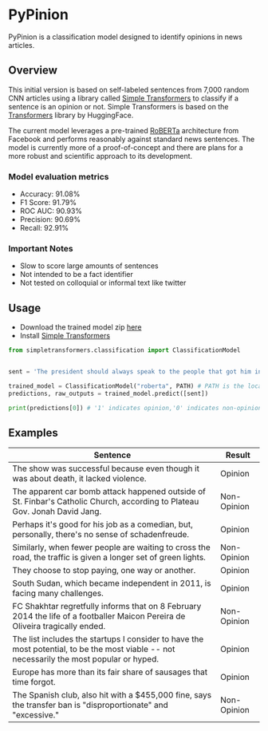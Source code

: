 # PyPinion
PyPinion is a classification model designed to identify opinions in news articles.

## Overview
This initial version is based on self-labeled sentences from 7,000 random CNN articles using a library called [Simple Transformers](https://github.com/ThilinaRajapakse/simpletransformers) to classify if a sentence is an opinion or not. Simple Transformers is based on the [Transformers](https://github.com/huggingface/transformers) library by HuggingFace.

The current model leverages a pre-trained [RoBERTa](https://huggingface.co/transformers/model_doc/roberta.html) architecture from Facebook and performs reasonably against standard news sentences. The model is currently more of a proof-of-concept and there are plans for a more robust and scientific approach to its development.  

### Model evaluation metrics
* Accuracy: 91.08%
* F1 Score: 91.79%
* ROC AUC: 90.93%
* Precision: 90.69%
* Recall: 92.91%


### Important Notes
* Slow to score large amounts of sentences
* Not intended to be a fact identifier
* Not tested on colloquial or informal text like twitter


## Usage

* Download the trained model zip [here](https://drive.google.com/file/d/1vjdike8Wn6OHB4bXBohs_5DxTojXImHt/view?usp=sharing)
* Install [Simple Transformers](https://github.com/ThilinaRajapakse/simpletransformers)

```python
from simpletransformers.classification import ClassificationModel


sent = 'The president should always speak to the people that got him into office' # Example sentence

trained_model = ClassificationModel("roberta", PATH) # PATH is the location of the extracted trained model
predictions, raw_outputs = trained_model.predict([sent])

print(predictions[0]) # '1' indicates opinion,'0' indicates non-opinion
```
## Examples

| Sentence | Result |
|---|---|
| The show was successful because even though it was about death, it lacked violence. | Opinion |
| The apparent car bomb attack happened outside of St. Finbar's Catholic Church, according to Plateau Gov. Jonah David Jang. | Non-Opinion |
| Perhaps it's good for his job as a comedian, but, personally, there's no sense of schadenfreude. | Opinion |
| Similarly, when fewer people are waiting to cross the road, the traffic is given a longer set of green lights. | Non-Opinion |
| They choose to stop paying, one way or another. | Opinion |
| South Sudan, which became independent in 2011, is facing many challenges. | Opinion |
| FC Shakhtar regretfully informs that on 8 February 2014 the life of a footballer Maicon Pereira de Oliveira tragically ended. | Non-Opinion  |
| The list includes the startups I consider to have the most potential, to be the most viable -- not necessarily the most popular or hyped. | Opinion |
| Europe has more than its fair share of sausages that time forgot. | Opinion |
| The Spanish club, also hit with a $455,000 fine, says the transfer ban is "disproportionate" and "excessive." | Non-Opinion |

